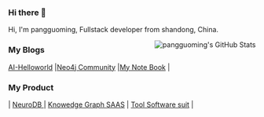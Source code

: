 ### Hi there 👋
Hi, I'm pangguoming, Fullstack developer from shandong, China.

<!-- - 🔭 I’m currently working on developing base software
- 🌱 I’m currently learning machine leaning
- 👯 I’m looking to collaborate on ...
- 🤔 I’m looking for help with Algorithm Engineer
- 💬 Ask me about ...
- 📫 How to reach me: ...
- 😄 Pronouns: ...
- ⚡ Fun fact: ... -->


<img align="right" src="https://github-readme-stats.vercel.app/api?username=pangguoming&show_icons=true&icon_color=805AD5&text_color=2edfa3&bg_color=ffffff&hide_title=true&title_color=20a0ff" alt="pangguoming's GitHub Stats">

### My Blogs 
[AI-Helloworld](http://ai-helloworld.com) |[Neo4j Community](http://neo4j.com.cn) |[My Note Book](http://blog.pangguoming.com) |

### My Product 
|  [NeuroDB ](https://neurodb.org) | [Knowedge Graph SAAS](http://naotupu.com) | [Tool Software suit](http://6laohu.com) | 
